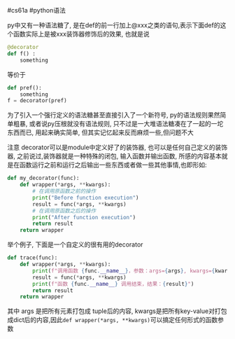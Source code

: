 #cs61a #python语法 

py中又有一种语法糖了, 是在def的前一行加上@xxx之类的语句,表示下面def的这个函数实际上是被xxx装饰器修饰后的效果, 也就是说
```python
@decorator
def f() :
	something
```
等价于
```python
def pref():
	something
f = decorator(pref)
```

为了引入一个强行定义的语法糖甚至直接引入了一个新符号, py的语法规则果然简单粗暴, 或者说py压根就没有语法规则, 只不过是一大堆语法糖凑在了一起的一坨东西而已, 用起来确实简单, 但其实记忆起来反而麻烦一些,但问题不大

注意 decorator可以是module中定义好了的装饰器, 也可以是任何自己定义的装饰器, 之前说过,装饰器就是一种特殊的闭包, 输入函数并输出函数, 所感的内容基本就是在函数运行之前和运行之后输出一些东西或者做一些其他事情,也即形如:
```python
def my_decorator(func):
    def wrapper(*args, **kwargs):
        # 在调用原函数之前的操作
        print("Before function execution")
        result = func(*args, **kwargs)
        # 在调用原函数之后的操作
        print("After function execution")
        return result
    return wrapper
```

举个例子, 下面是一个自定义的很有用的decorator
```python
def trace(func):
    def wrapper(*args, **kwargs):
        print(f"调用函数 {func.__name__}，参数：args={args}, kwargs={kwargs}")
        result = func(*args, **kwargs)
        print(f"函数 {func.__name__} 调用结束，结果：{result}")
        return result
    return wrapper
```
其中 args 是把所有元素打包成 tuple后的内容,  kwargs是把所有key-value对打包成dict后的内容,因此```def wrapper(*args, **kwargs)```可以搞定任何形式的函数参数
